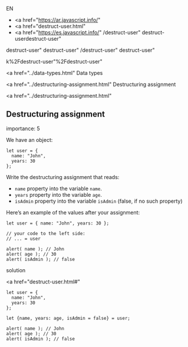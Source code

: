 EN

-   <a href="https://ar.javascript.info/"
-   <a href="destruct-user.html"
-   <a href="https://es.javascript.info/"
    /destruct-user"
    destruct-userdestruct-user"

<!-- -->

destruct-user"
destruct-user"
/destruct-user"
destruct-user"

k%2Fdestruct-user"%2Fdestruct-user" </a>

<a href="../data-types.html" Data types</span></a>

<a href="../destructuring-assignment.html" Destructuring assignment</span></a>

<a href="../destructuring-assignment.html"

## Destructuring assignment

<span class="task__importance" title="How important is the task, from 1 to 5">importance: 5</span>

We have an object:

    let user = {
      name: "John",
      years: 30
    };

Write the destructuring assignment that reads:

-   `name` property into the variable `name`.
-   `years` property into the variable `age`.
-   `isAdmin` property into the variable `isAdmin` (false, if no such property)

Here’s an example of the values after your assignment:

    let user = { name: "John", years: 30 };

    // your code to the left side:
    // ... = user

    alert( name ); // John
    alert( age ); // 30
    alert( isAdmin ); // false

solution

<a href="destruct-user.html#"
<a href="destruct-user.html#" class="toolbar__button toolbar__button_edit" title="open in sandbox"></a>

    let user = {
      name: "John",
      years: 30
    };

    let {name, years: age, isAdmin = false} = user;

    alert( name ); // John
    alert( age ); // 30
    alert( isAdmin ); // false
